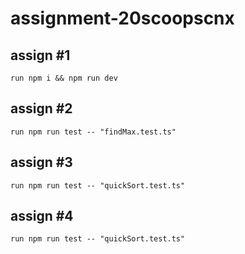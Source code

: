 # assignment-20scoopscnx

## assign #1

    run npm i && npm run dev

## assign #2

    run npm run test -- "findMax.test.ts"

## assign #3

    run npm run test -- "quickSort.test.ts"

## assign #4

    run npm run test -- "quickSort.test.ts"
